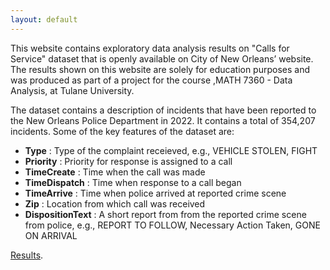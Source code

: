 ```yaml
---
layout: default
---
```

This website contains exploratory data analysis results on "Calls for Service" dataset that is openly available on City of New
Orleans’ website. The results shown on this website are solely for education purposes and was produced as part of a project for the course ,MATH 7360 - Data Analysis, at Tulane University.

The dataset contains a description of incidents that have been reported to the New Orleans Police Department in 2022. It contains a total of 354,207 incidents. Some of the key features of the dataset are:

*  **Type** : Type of the complaint receieved, e.g., VEHICLE STOLEN, FIGHT
* **Priority** : Priority for response is assigned to a call
* **TimeCreate** : Time when the call was made
* **TimeDispatch** : Time when response to a call began
* **TimeArrive** : Time when police arrived at reported crime scene
* **Zip** : Location from which call was received
* **DispositionText** : A short report from from the reported crime scene from police, e.g., REPORT
TO FOLLOW, Necessary Action Taken, GONE ON ARRIVAL

[Results](./course-project.html).

